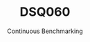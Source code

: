 ---
layout: docu
title: DSQ060
subtitle: Continuous Benchmarking
selected: TPC-DS
expanded: Benchmarking
benchmark: /individual_results/DSQ060.html
---